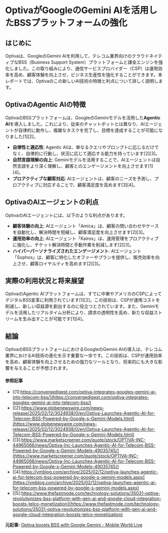 # OptivaがGoogleのGemini AIを活用したBSSプラットフォームの強化

## はじめに

Optivaは、GoogleのGemini AIを利用して、テレコム業界向けのクラウドネイティブなBSS（Business Support System）プラットフォームと課金エンジンを強化しました。この取り組みにより、通信サービスプロバイダー（CSP）は運用効率を高め、顧客体験を向上させ、ビジネス生産性を強化することができます。本レポートでは、Optivaのこの新しいAI技術の特徴と利点について詳しく説明します。

## OptivaのAgentic AIの特徴

OptivaのBSSプラットフォームは、GoogleのGeminiモデルを活用した**Agentic AI**を導入しました。これにより、従来のチャットボットとは異なり、AIエージェントが自律的に動作し、複雑なタスクを完了し、目標を達成することが可能になりました[1][2]。

- **自律性と適応性**: Agentic AIは、単なるクエリやプロンプトに応じるだけでなく、自律的に行動し、状況に応じて適応する能力を持っています[2][3]。
- **自然言語理解の向上**: Geminiモデルを活用することで、AIエージェントは自然言語をより深く理解し、顧客とのエンゲージメントを向上させます[1][4]。
- **プロアクティブな顧客対応**: AIエージェントは、顧客のニーズを予測し、プロアクティブに対応することで、顧客満足度を高めます[3][4]。

## OptivaのAIエージェントの利点

OptivaのAIエージェントには、以下のような利点があります。

- **顧客体験の向上**: AIエージェント「Amica」は、顧客の問い合わせやケースを自動化し、解決時間を短縮し、顧客満足度を向上させます[2][3]。
- **運用効率の向上**: AIエージェント「Kairos」は、運用管理をプロアクティブに強化し、チケット解決時間と手動作業を削減します[2][3]。
- **ハイパーパーソナライズされたエンゲージメント**: AIエージェント「Sophos」は、顧客に特化したオファーやプランを提供し、販売効率を向上させ、顧客ロイヤルティを高めます[2][3]。

## 実際の利用状況と将来展望

OptivaのAgentic AIプラットフォームは、すでに中東やアメリカのCSPによってデジタルBSS変革に利用されています[1][2]。この技術は、CSPが運用コストを削減し、新しい収益源を創出するのに役立つとされています。また、Geminiモデルを活用したリアルタイム分析により、請求の透明性を高め、新たな収益ストリームを生み出すことが可能です[1][4]。

## 結論

OptivaのBSSプラットフォームにおけるGoogleのGemini AIの導入は、テレコム業界におけるAI技術の進化を示す重要な一歩です。この技術は、CSPが運用効率を高め、顧客体験を向上させるための強力なツールとなり、将来的にも大きな影響を与えることが予想されます。

#### 参照記事
- [[1]:https://convergedigest.com/optiva-integrates-googles-gemini-ai-into-telecom-bss/](https://convergedigest.com/optiva-integrates-googles-gemini-ai-into-telecom-bss/)
- [[2]:https://www.globenewswire.com/news-release/2025/02/12/3024938/0/en/Optiva-Launches-Agentic-AI-for-Telecom-BSS-Powered-by-Google-s-Gemini-Models.html](https://www.globenewswire.com/news-release/2025/02/12/3024938/0/en/Optiva-Launches-Agentic-AI-for-Telecom-BSS-Powered-by-Google-s-Gemini-Models.html)
- [[3]:https://www.marketscreener.com/quote/stock/OPTIVA-INC-44965066/news/Optiva-Inc-Launches-Agentic-AI-for-Telecom-BSS-Powered-by-Google-s-Gemini-Models-49035745/](https://www.marketscreener.com/quote/stock/OPTIVA-INC-44965066/news/Optiva-Inc-Launches-Agentic-AI-for-Telecom-BSS-Powered-by-Google-s-Gemini-Models-49035745/)
- [[4]:https://vmblog.com/archive/2025/02/12/optiva-launches-agentic-ai-for-telecom-bss-powered-by-google-s-gemini-models.aspx](https://vmblog.com/archive/2025/02/12/optiva-launches-agentic-ai-for-telecom-bss-powered-by-google-s-gemini-models.aspx)
- [[5]:https://www.thefastmode.com/technology-solutions/35031-optiva-revolutionizes-bss-platform-with-gen-ai-and-google-cloud-integration-boosts-telco-monetization](https://www.thefastmode.com/technology-solutions/35031-optiva-revolutionizes-bss-platform-with-gen-ai-and-google-cloud-integration-boosts-telco-monetization)


**元記事:** [Optiva boosts BSS with Google Gemini - Mobile World Live](https://www.mobileworldlive.com/ai-cloud/optiva-boosts-bss-with-google-gemini/)